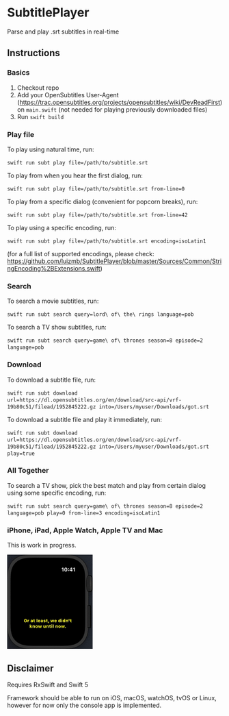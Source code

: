 # SubtitlePlayer

Parse and play .srt subtitles in real-time

## Instructions

### Basics
1. Checkout repo
2. Add your OpenSubtitles User-Agent (https://trac.opensubtitles.org/projects/opensubtitles/wiki/DevReadFirst) on `main.swift` (not needed for playing previously downloaded files)
3. Run `swift build`

### Play file
To play using natural time, run:
```shell
swift run subt play file=/path/to/subtitle.srt
```

To play from when you hear the first dialog, run:
```shell
swift run subt play file=/path/to/subtitle.srt from-line=0
```

To play from a specific dialog (convenient for popcorn breaks), run:
```shell
swift run subt play file=/path/to/subtitle.srt from-line=42
```

To play using a specific encoding, run:
```shell
swift run subt play file=/path/to/subtitle.srt encoding=isoLatin1
```
(for a full list of supported encodings, please check: https://github.com/luizmb/SubtitlePlayer/blob/master/Sources/Common/StringEncoding%2BExtensions.swift)

### Search
To search a movie subtitles, run:
```shell
swift run subt search query=lord\ of\ the\ rings language=pob
```

To search a TV show subtitles, run:
```shell
swift run subt search query=game\ of\ thrones season=8 episode=2 language=pob
```

### Download
To download a subtitle file, run:
```shell
swift run subt download url=https://dl.opensubtitles.org/en/download/src-api/vrf-19b80c51/filead/1952845222.gz into=/Users/myuser/Downloads/got.srt
```

To download a subtitle file and play it immediately, run:
```shell
swift run subt download url=https://dl.opensubtitles.org/en/download/src-api/vrf-19b80c51/filead/1952845222.gz into=/Users/myuser/Downloads/got.srt play=true
```

### All Together
To search a TV show, pick the best match and play from certain dialog using some specific encoding, run:
```
swift run subt search query=game\ of\ thrones season=8 episode=2 language=pob play=0 from-line=3 encoding=isoLatin1
```

### iPhone, iPad, Apple Watch, Apple TV and Mac
This is work in progress.

![Subtitle App for watchOS](Docs/subtitle_watch.gif)

## Disclaimer

Requires RxSwift and Swift 5

Framework should be able to run on iOS, macOS, watchOS, tvOS or Linux, however for now only the console app is implemented.